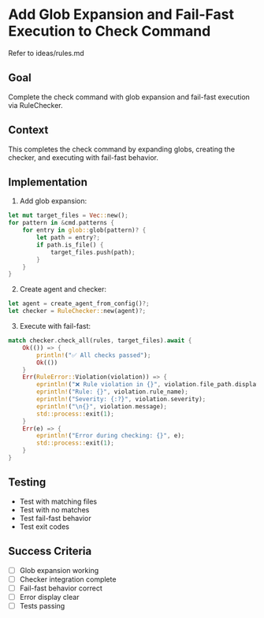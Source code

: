 # Add Glob Expansion and Fail-Fast Execution to Check Command

Refer to ideas/rules.md

## Goal

Complete the check command with glob expansion and fail-fast execution via RuleChecker.

## Context

This completes the check command by expanding globs, creating the checker, and executing with fail-fast behavior.

## Implementation

1. Add glob expansion:
```rust
let mut target_files = Vec::new();
for pattern in &cmd.patterns {
    for entry in glob::glob(pattern)? {
        let path = entry?;
        if path.is_file() {
            target_files.push(path);
        }
    }
}
```

2. Create agent and checker:
```rust
let agent = create_agent_from_config()?;
let checker = RuleChecker::new(agent)?;
```

3. Execute with fail-fast:
```rust
match checker.check_all(rules, target_files).await {
    Ok(()) => {
        println!("✅ All checks passed");
        Ok(())
    }
    Err(RuleError::Violation(violation)) => {
        eprintln!("❌ Rule violation in {}", violation.file_path.display());
        eprintln!("Rule: {}", violation.rule_name);
        eprintln!("Severity: {:?}", violation.severity);
        eprintln!("\n{}", violation.message);
        std::process::exit(1);
    }
    Err(e) => {
        eprintln!("Error during checking: {}", e);
        std::process::exit(1);
    }
}
```

## Testing

- Test with matching files
- Test with no matches
- Test fail-fast behavior
- Test exit codes

## Success Criteria

- [ ] Glob expansion working
- [ ] Checker integration complete
- [ ] Fail-fast behavior correct
- [ ] Error display clear
- [ ] Tests passing
